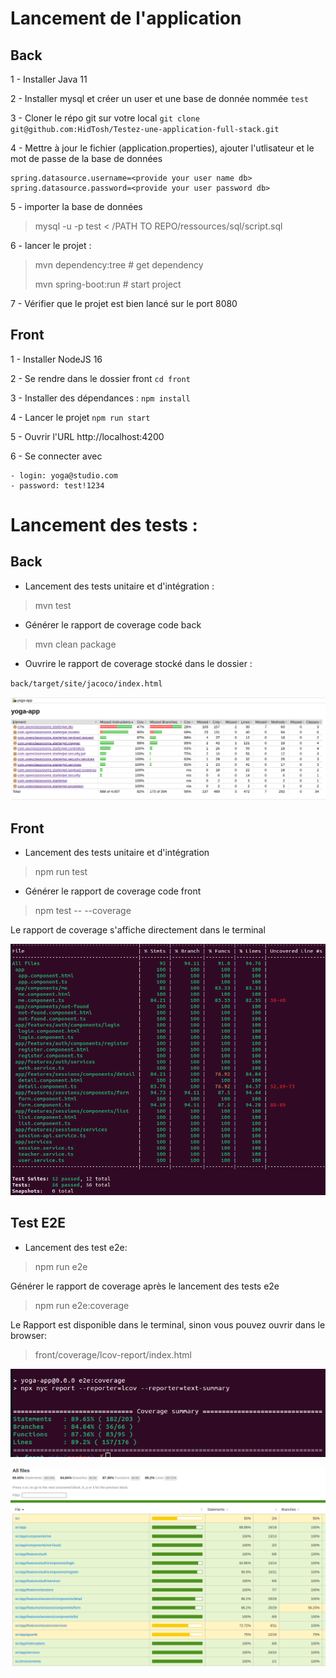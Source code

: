# Lancement de l'application
## Back


1 - Installer Java 11

2 - Installer mysql et créer un user et une base de donnée nommée `test`

3 - Cloner le répo git sur votre local `git clone git@github.com:HidTosh/Testez-une-application-full-stack.git`

4 - Mettre à jour le fichier (application.properties), ajouter l'utlisateur et le mot de passe de la base de données

```
spring.datasource.username=<provide your user name db>
spring.datasource.password=<provide your user password db>
```

5 - importer la base de données

> mysql -u <user-name-db> -p test < /PATH TO REPO/ressources/sql/script.sql

6 - lancer le projet :

> mvn dependency:tree # get dependency 
>
> mvn spring-boot:run # start project

7 - Vérifier que le projet est bien  lancé sur le port 8080

## Front

1 - Installer NodeJS 16

2 - Se rendre dans le dossier front `cd front`

3 - Installer des dépendances : `npm install`

4 - Lancer le projet `npm run start`

5 - Ouvrir l'URL http://localhost:4200

6 - Se connecter avec 
```
- login: yoga@studio.com
- password: test!1234
```

# Lancement des tests : 

## Back

- Lancement des tests unitaire et d'intégration : 

> mvn test

- Générer le rapport de coverage code back

> mvn clean package

- Ouvrire le rapport de coverage stocké dans le dossier :

`
  back/target/site/jacoco/index.html
`

![img.png](ressources/img/img.png)


## Front

- Lancement des tests unitaire et d'intégration

> npm run test

- Générer le rapport de coverage code front

> npm test -- --coverage
> 
Le rapport de coverage s'affiche directement dans le terminal

![img_1.png](ressources/img/img_1.png)


## Test E2E

- Lancement des test e2e:

> npm run e2e

Générer le rapport de coverage après le lancement des tests e2e

> npm run e2e:coverage

Le Rapport est disponible dans le terminal, sinon vous pouvez ouvrir dans le browser:

> front/coverage/lcov-report/index.html

![img_2.png](ressources/img/img_2.png)

![img_3.png](ressources/img/img_3.png)

